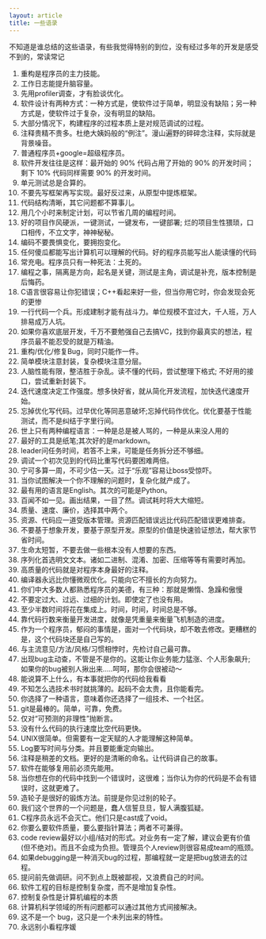 ```yaml
---
layout: article
title: 一些语录
---
```

不知道是谁总结的这些语录，有些我觉得特别的到位，没有经过多年的开发是感受不到的，常读常记

1. 重构是程序员的主力技能。
2. 工作日志能提升脑容量。
3. 先用profiler调查，才有脸谈优化。
4. 软件设计有两种方式：一种方式是，使软件过于简单，明显没有缺陷；另一种方式是，使软件过于复杂，没有明显的缺陷。
5. 大部分情况下，构建程序的过程本质上是对规范调试的过程。
6. 注释贵精不贵多。杜绝大姨妈般的“例注”。漫山遍野的碎碎念注释，实际就是背景噪音。
7. 普通程序员+google=超级程序员。
8. 软件开发往往是这样：最开始的 90% 代码占用了开始的 90% 的开发时间；剩下 10% 代码同样需要 90% 的开发时间。
9.  单元测试总是合算的。
10. 不要先写框架再写实现。最好反过来，从原型中提炼框架。
11. 代码结构清晰，其它问题都不算事儿。
12. 用几个小时来制定计划，可以节省几周的编程时间。
13. 好的项目作风硬派，一键测试，一键发布，一键部署; 烂的项目生性猥琐，口口相传，不立文字，神神秘秘。
14. 编码不要畏惧变化，要拥抱变化。
15. 任何傻瓜都能写出计算机可以理解的代码。好的程序员能写出人能读懂的代码
16. 常充电。程序员只有一种死法：土死的。
17. 编程之事，隔离是方向，起名是关键，测试是主角，调试是补充，版本控制是后悔药。
18. C语言很容易让你犯错误；C++看起来好一些，但当你用它时，你会发现会死的更惨
19. 一行代码一个兵。形成建制才能有战斗力。单位规模不宜过大，千人班，万人排易成万人坑。
20. 如果你喜欢底层开发，千万不要勉强自己去搞VC，找到你最真实的想法，程序员最不能忍受的就是万精油。
21. 重构/优化/修复Bug，同时只能作一件。
22. 简单模块注意封装，复杂模块注意分层。
23. 人脑性能有限，整洁胜于杂乱。读不懂的代码，尝试整理下格式; 不好用的接口，尝试重新封装下。
24. 迭代速度决定工作强度。想多快好省，就从简化开发流程，加快迭代速度开始。
25. 忘掉优化写代码。过早优化等同恶意破坏;忘掉代码作优化。优化要基于性能测试，而不是纠结于字里行间。
26. 世上只有两种编程语言：一种是总是被人骂的，一种是从来没人用的
27. 最好的工具是纸笔;其次好的是markdown。
28. leader问任务时间，若答不上来，可能是任务拆分还不够细。
29. 调试一个初次见到的代码比重写代码要困难两倍。
30. 宁可多算一周，不可少估一天。过于“乐观”容易让boss受惊吓。
31. 当你试图解决一个你不理解的问题时，复杂化就产成了。
32. 最有用的语言是English。其次的可能是Python。
33. 百闻不如一见。画出结果，一目了然。调试耗时将大大缩短。
34. 质量、速度、廉价，选择其中两个。
35. 资源、代码应一道受版本管理。资源匹配错误远比代码匹配错误更难排查。
36. 不要基于想象开发，要基于原型开发。原型的价值是快速验证想法，帮大家节省时间。
37. 生命太短暂，不要去做一些根本没有人想要的东西。
38. 序列化首选明文文本。诸如二进制、混淆、加密、压缩等等有需要时再加。
39. 高质量的代码就是对程序本身最好的注释。
40. 编译器永远比你懂微观优化。只能向它不擅长的方向努力。
41. 你们中大多数人都熟悉程序员的美德，有三种：那就是懒惰、急躁和傲慢
42. 不要定过大、过远、过细的计划。即使定了也没有用。
43. 至少半数时间将花在集成上。时间，时间，时间总是不够。
44. 靠代码行数来衡量开发进度，就像是凭重量来衡量飞机制造的进度。
45. 作为一个程序员，郁闷的事情是，面对一个代码块，却不敢去修改。更糟糕的是，这个代码块还是自己写的。
46. 与主流意见/方法/风格/习惯相悖时，先检讨自己最可靠。
47. 出现bug主动查，不管是不是你的。这能让你业务能力猛涨、个人形象飙升; 如果你的bug被别人揪出来…..呵呵，那你会很被动～
48. 能说算不上什么，有本事就把你的代码给我看看
49. 不知怎么选技术书时就挑薄的。起码不会太贵，且你能看完。
50. 你选择了一种语言，意味着你还选择了一组技术、一个社区。
51. git是最棒的。简单，可靠，免费。
52. 仅对“可预测的非理性”抛断言。
53. 没有什么代码的执行速度比空代码更快。
54. UNIX很简单。但需要有一定天赋的人才能理解这种简单。
55. Log要写时间与分类。并且要能重定向输出。
56. 注释是稍差的文档。更好的是清晰的命名。让代码讲自己的故事。
57. 软件在能够复用前必须先能用。
58. 当你想在你的代码中找到一个错误时，这很难；当你认为你的代码是不会有错误时，这就更难了。
59. 造轮子是很好的锻炼方法。前提是你见过别的轮子。
60. 我们这个世界的一个问题是，蠢人信誓旦旦，智人满腹狐疑。
61. C程序员永远不会灭亡。他们只是cast成了void。
62. 你要么要软件质量，要么要指针算法；两者不可兼得。
63. code review最好以小组/结对的形式。对业务有一定了解，建议会更有价值(但不绝对)。而且不会成为负担。管理员个人review则很容易成team的瓶颈。
64. 如果debugging是一种消灭bug的过程，那编程就一定是把bug放进去的过程。
65. 提问前先做调研。问不到点上既被鄙视，又浪费自己的时间。
66. 软件工程的目标是控制复杂度，而不是增加复杂性。
67. 控制复杂性是计算机编程的本质
68. 计算机科学领域的所有问题都可以通过其他方式间接解决。
69. 这不是一个 bug，这只是一个未列出来的特性。
70. 永远别小看程序媛

